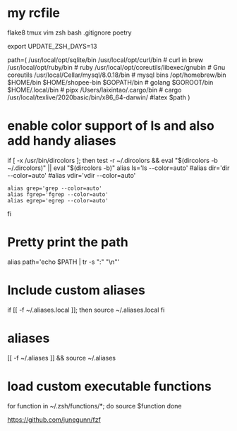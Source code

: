 # my rcfile

flake8
tmux
vim
zsh
bash
.gitignore
poetry


export UPDATE_ZSH_DAYS=13

path=(
    /usr/local/opt/sqlite/bin
    /usr/local/opt/curl/bin                  # curl in brew
    /usr/local/opt/ruby/bin                  # ruby
    /usr/local/opt/coreutils/libexec/gnubin  # Gnu coreutils
    /usr/local/Cellar/mysql/8.0.18/bin       # mysql bins
    /opt/homebrew/bin
    $HOME/bin
    $HOME/shopee-bin
    $GOPATH/bin                              # golang
    $GOROOT/bin
    $HOME/.local/bin                         # pipx
    /Users/laixintao/.cargo/bin              # cargo
    /usr/local/texlive/2020basic/bin/x86_64-darwin/ #latex
    $path
  )


# enable color support of ls and also add handy aliases
if [ -x /usr/bin/dircolors ]; then
    test -r ~/.dircolors && eval "$(dircolors -b ~/.dircolors)" || eval "$(dircolors -b)"
    alias ls='ls --color=auto'
    #alias dir='dir --color=auto'
    #alias vdir='vdir --color=auto'

    alias grep='grep --color=auto'
    alias fgrep='fgrep --color=auto'
    alias egrep='egrep --color=auto'
fi

# Pretty print the path
alias path='echo $PATH | tr -s ":" "\n"'


# Include custom aliases
if [[ -f ~/.aliases.local ]]; then
  source ~/.aliases.local
fi


# aliases
[[ -f ~/.aliases ]] && source ~/.aliases

# load custom executable functions
for function in ~/.zsh/functions/*; do
  source $function
done




https://github.com/junegunn/fzf